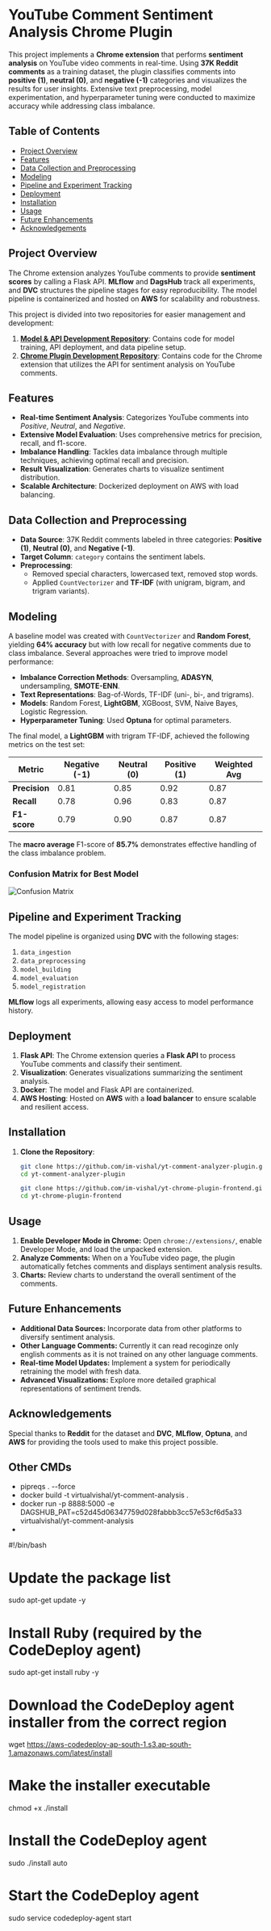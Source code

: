 # YouTube Comment Sentiment Analysis Chrome Plugin

This project implements a **Chrome extension** that performs **sentiment analysis** on YouTube video comments in real-time. Using **37K Reddit comments** as a training dataset, the plugin classifies comments into **positive (1)**, **neutral (0)**, and **negative (-1)** categories and visualizes the results for user insights. Extensive text preprocessing, model experimentation, and hyperparameter tuning were conducted to maximize accuracy while addressing class imbalance. 

## Table of Contents
- [Project Overview](#project-overview)
- [Features](#features)
- [Data Collection and Preprocessing](#data-collection-and-preprocessing)
- [Modeling](#modeling)
- [Pipeline and Experiment Tracking](#pipeline-and-experiment-tracking)
- [Deployment](#deployment)
- [Installation](#installation)
- [Usage](#usage)
- [Future Enhancements](#future-enhancements)
- [Acknowledgements](#acknowledgements)

## Project Overview
The Chrome extension analyzes YouTube comments to provide **sentiment scores** by calling a Flask API. **MLflow** and **DagsHub** track all experiments, and **DVC** structures the pipeline stages for easy reproducibility. The model pipeline is containerized and hosted on **AWS** for scalability and robustness.

This project is divided into two repositories for easier management and development:

1. **[Model & API Development Repository](https://github.com/im-vishal/yt-comment-analyzer-plugin.git)**: Contains code for model training, API deployment, and data pipeline setup.
2. **[Chrome Plugin Development Repository](https://github.com/im-vishal/yt-chrome-plugin-frontend.git)**: Contains code for the Chrome extension that utilizes the API for sentiment analysis on YouTube comments.


## Features
- **Real-time Sentiment Analysis**: Categorizes YouTube comments into *Positive*, *Neutral*, and *Negative*.
- **Extensive Model Evaluation**: Uses comprehensive metrics for precision, recall, and f1-score.
- **Imbalance Handling**: Tackles data imbalance through multiple techniques, achieving optimal recall and precision.
- **Result Visualization**: Generates charts to visualize sentiment distribution.
- **Scalable Architecture**: Dockerized deployment on AWS with load balancing.

## Data Collection and Preprocessing
- **Data Source**: 37K Reddit comments labeled in three categories: **Positive (1)**, **Neutral (0)**, and **Negative (-1)**.
- **Target Column**: `category` contains the sentiment labels.
- **Preprocessing**: 
  - Removed special characters, lowercased text, removed stop words.
  - Applied `CountVectorizer` and **TF-IDF** (with unigram, bigram, and trigram variants).

## Modeling
A baseline model was created with `CountVectorizer` and **Random Forest**, yielding **64% accuracy** but with low recall for negative comments due to class imbalance. Several approaches were tried to improve model performance:
- **Imbalance Correction Methods**: Oversampling, **ADASYN**, undersampling, **SMOTE-ENN**.
- **Text Representations**: Bag-of-Words, TF-IDF (uni-, bi-, and trigrams).
- **Models**: Random Forest, **LightGBM**, XGBoost, SVM, Naive Bayes, Logistic Regression.
- **Hyperparameter Tuning**: Used **Optuna** for optimal parameters.

The final model, a **LightGBM** with trigram TF-IDF, achieved the following metrics on the test set:

| Metric           | Negative (-1) | Neutral (0) | Positive (1) | Weighted Avg |
|------------------|---------------|-------------|--------------|--------------|
| **Precision**    | 0.81          | 0.85        | 0.92         | 0.87         |
| **Recall**       | 0.78          | 0.96        | 0.83         | 0.87         |
| **F1-score**     | 0.79          | 0.90        | 0.87         | 0.87         |

The **macro average** F1-score of **85.7%** demonstrates effective handling of the class imbalance problem.

### Confusion Matrix for Best Model
![Confusion Matrix](./confusion_matrix_Test_Data.png)

## Pipeline and Experiment Tracking
The model pipeline is organized using **DVC** with the following stages:
1. `data_ingestion`
2. `data_preprocessing`
3. `model_building`
4. `model_evaluation`
5. `model_registration`

**MLflow** logs all experiments, allowing easy access to model performance history.

## Deployment
1. **Flask API**: The Chrome extension queries a **Flask API** to process YouTube comments and classify their sentiment.
2. **Visualization**: Generates visualizations summarizing the sentiment analysis.
3. **Docker**: The model and Flask API are containerized.
4. **AWS Hosting**: Hosted on **AWS** with a **load balancer** to ensure scalable and resilient access.

## Installation
1. **Clone the Repository**:
   ```bash
   git clone https://github.com/im-vishal/yt-comment-analyzer-plugin.git
   cd yt-comment-analyzer-plugin

   git clone https://github.com/im-vishal/yt-chrome-plugin-frontend.git
   cd yt-chrome-plugin-frontend
## Usage
1. **Enable Developer Mode in Chrome:** Open `chrome://extensions/`, enable Developer Mode, and load the unpacked extension.
2. **Analyze Comments:** When on a YouTube video page, the plugin automatically fetches comments and displays sentiment analysis results.
3. **Charts:** Review charts to understand the overall sentiment of the comments.
## Future Enhancements
- **Additional Data Sources:** Incorporate data from other platforms to diversify sentiment analysis.
- **Other Language Comments:** Currently it can read recoginze only english comments as it is not trained on any other language comments.
- **Real-time Model Updates:** Implement a system for periodically retraining the model with fresh data.
- **Advanced Visualizations:** Explore more detailed graphical representations of sentiment trends.
## Acknowledgements
Special thanks to **Reddit** for the dataset and **DVC**, **MLflow**, **Optuna**, and **AWS** for providing the tools used to make this project possible.

## Other CMDs
- pipreqs . --force
- docker build -t virtualvishal/yt-comment-analysis .
- docker run -p 8888:5000 -e DAGSHUB_PAT=c52d45d06347759d028fabbb3cc57e53cf6d5a33 virtualvishal/yt-comment-analysis
- 

#!/bin/bash

# Update the package list
sudo apt-get update -y

# Install Ruby (required by the CodeDeploy agent)
sudo apt-get install ruby -y

# Download the CodeDeploy agent installer from the correct region
wget https://aws-codedeploy-ap-south-1.s3.ap-south-1.amazonaws.com/latest/install

# Make the installer executable
chmod +x ./install

# Install the CodeDeploy agent
sudo ./install auto

# Start the CodeDeploy agent
sudo service codedeploy-agent start
